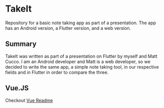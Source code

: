 # TakeIt
Repository for a basic note taking app as part of a presentation. The app has an Android version, a Flutter version, and a web version.

## Summary

TakeIt was written as part of a presentation on Flutter by myself and Matt Cucco. I am an Android developer and Matt is a web developer, so we decided to write the same app, a simple note taking tool, in our respective fields and in Flutter in order to compare the three.


## Vue.JS

Checkout [Vue Readme](/vue/README.md)